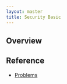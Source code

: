 ```yaml
---
layout: master
title: Security Basic
---
```


## Overview



## Reference

* [Problems](problems.html)

